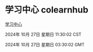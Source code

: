 # 学习中心 colearnhub
[学习中心](http://219.139.197.74:56308/colearnhub/)

2024年 10月 27日 星期日 11:30:02 CST

2024年 10月 27日 星期日 03:30:02 GMT
